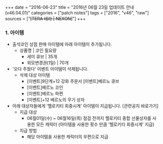 +++
date = "2016-06-23"
title = "2016년 06월 23일 업데이트 안내 (v46.04.01)"
categories = ["patch notes"]
tags = ["2016", "v46", "raw"]
sources = ["~~[TERA 테라 | NEXON]~~"]
+++

### 1. 아이템
- 출석코인 상점 판매 아이템에 아래 아이템이 추가됩니다.
  - 상품명 | 코인 필요량 
    - 세미 큐브 | 35개 
    - 외모변경권(1일) | 70개
- '오다 주웠다' 이벤트 아이템이 삭제됩니다.
  - 삭제 대상 아이템
    - [이벤트]9단계+12 강화 주문서 [이벤트]베르노 큐브
    - [이벤트]베르노 코인
    - [이벤트]베르노 파편
    - [이벤트]+12 베르노의 무기 상자 
- 아래 대상자들에게 '헬로키티 회중시계' 아이템이 지급됩니다. [관련공지 바로가기] 
  - 지급 대상
    - 06월01일(수) ~ 06월16일(목) 점검 전까지 헬로키티 종합 선물상자를 사용한 모든 캐릭터 (아이템을 사용한 횟수 만큼 '헬로키티 회중시계' 지급) 
  - 지급 방법
    - 해당 아이템을 사용한 캐릭터의 우편으로 지급 
